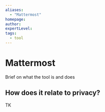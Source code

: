 ```yaml
---
aliases:
  - "Mattermost"
homepage: 
author: 
expertLevel: 
tags:
  - tool
---
```

# Mattermost

Brief on what the tool is and does 

## How does it relate to privacy?

TK 


